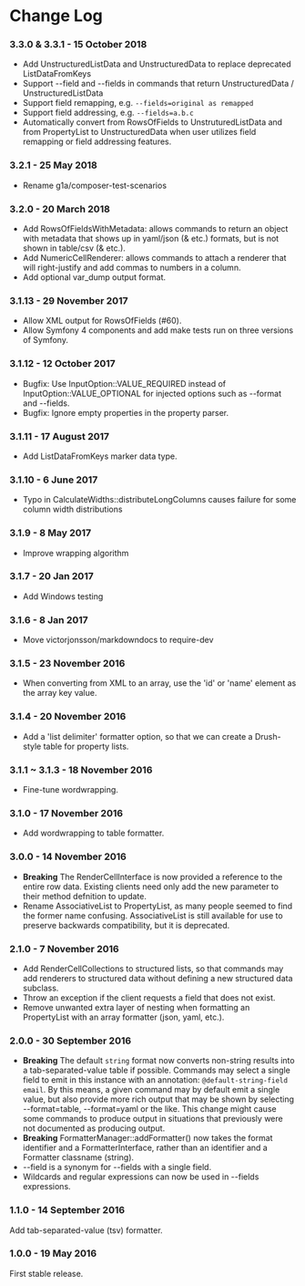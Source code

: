 # Change Log

### 3.3.0 & 3.3.1 - 15 October 2018

- Add UnstructuredListData and UnstructuredData to replace deprecated ListDataFromKeys
- Support --field and --fields in commands that return UnstructuredData / UnstructuredListData
- Support field remapping, e.g. `--fields=original as remapped`
- Support field addressing, e.g. `--fields=a.b.c`
- Automatically convert from RowsOfFields to UnstruturedListData and from PropertyList to UnstructuredData when user utilizes field remapping or field addressing features.

### 3.2.1 - 25 May 2018

- Rename g1a/composer-test-scenarios

### 3.2.0 - 20 March 2018

- Add RowsOfFieldsWithMetadata: allows commands to return an object with metadata that shows up in yaml/json (& etc.) formats, but is not shown in table/csv (& etc.).
- Add NumericCellRenderer: allows commands to attach a renderer that will right-justify and add commas to numbers in a column.
- Add optional var_dump output format.

### 3.1.13 - 29 November 2017

- Allow XML output for RowsOfFields (#60).
- Allow Symfony 4 components and add make tests run on three versions of Symfony.

### 3.1.12 - 12 October 2017

- Bugfix: Use InputOption::VALUE_REQUIRED instead of InputOption::VALUE_OPTIONAL
  for injected options such as --format and --fields.
- Bugfix: Ignore empty properties in the property parser.

### 3.1.11 - 17 August 2017

- Add ListDataFromKeys marker data type.

### 3.1.10 - 6 June 2017

- Typo in CalculateWidths::distributeLongColumns causes failure for some column width distributions

### 3.1.9 - 8 May 2017

- Improve wrapping algorithm

### 3.1.7 - 20 Jan 2017

- Add Windows testing

### 3.1.6 - 8 Jan 2017

- Move victorjonsson/markdowndocs to require-dev

### 3.1.5 - 23 November 2016

- When converting from XML to an array, use the 'id' or 'name' element as the array key value.

### 3.1.4 - 20 November 2016

- Add a 'list delimiter' formatter option, so that we can create a Drush-style table for property lists.

### 3.1.1 ~ 3.1.3 - 18 November 2016

- Fine-tune wordwrapping.

### 3.1.0 - 17 November 2016

- Add wordwrapping to table formatter.

### 3.0.0 - 14 November 2016

- **Breaking** The RenderCellInterface is now provided a reference to the entire row data. Existing clients need only add the new parameter to their method defnition to update.
- Rename AssociativeList to PropertyList, as many people seemed to find the former name confusing. AssociativeList is still available for use to preserve backwards compatibility, but it is deprecated.


### 2.1.0 - 7 November 2016

- Add RenderCellCollections to structured lists, so that commands may add renderers to structured data without defining a new structured data subclass.
- Throw an exception if the client requests a field that does not exist.
- Remove unwanted extra layer of nesting when formatting an PropertyList with an array formatter (json, yaml, etc.).


### 2.0.0 - 30 September 2016

- **Breaking** The default `string` format now converts non-string results into a tab-separated-value table if possible.  Commands may select a single field to emit in this instance with an annotation: `@default-string-field email`.  By this means, a given command may by default emit a single value, but also provide more rich output that may be shown by selecting --format=table, --format=yaml or the like.  This change might cause some commands to produce output in situations that previously were not documented as producing output.
- **Breaking** FormatterManager::addFormatter() now takes the format identifier and a FormatterInterface, rather than an identifier and a Formatter classname (string).
- --field is a synonym for --fields with a single field.
- Wildcards and regular expressions can now be used in --fields expressions.


### 1.1.0 - 14 September 2016

Add tab-separated-value (tsv) formatter.


### 1.0.0 - 19 May 2016

First stable release.
